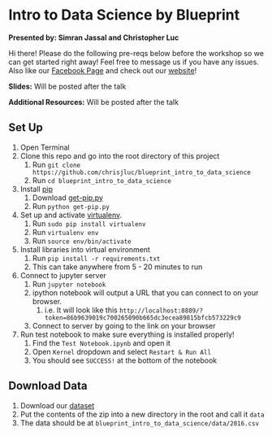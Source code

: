 # Intro to Data Science by Blueprint

**Presented by: Simran Jassal and Christopher Luc**

Hi there! Please do the following pre-reqs below before the workshop so we can get started right away! Feel free to message us if you have any issues. Also like our [Facebook Page](https://www.facebook.com/uwblueprint/) and check out our [website](https://www.uwblueprint.org/)!

**Slides:** Will be posted after the talk

**Additional Resources:** Will be posted after the talk

## Set Up
1. Open Terminal
1. Clone this repo and go into the root directory of this project
    1. Run `git clone https://github.com/chrisjluc/blueprint_intro_to_data_science`
    1. Run `cd blueprint_intro_to_data_science`
1. Install [pip](https://pip.pypa.io/en/stable/installing/)
    1. Download [get-pip.py](https://bootstrap.pypa.io/get-pip.py)
    1. Run `python get-pip.py`
1. Set up and activate [virtualenv](https://virtualenv.pypa.io/en/stable/installation/).
    1. Run `sudo pip install virtualenv`
    1. Run `virtualenv env`
    1. Run `source env/bin/activate`
1. Install libraries into virtual environment
    1. Run `pip install -r requirements.txt`
    1. This can take anywhere from 5 - 20 minutes to run
1. Connect to jupyter server 
    1. Run `jupyter notebook`
    1. ipython notebook will output a URL that you can connect to on your browser.
        1. i.e. It will look like this `http://localhost:8889/?token=86b9639019c700265090b665dc3ecea89815bfcb573229c9`
    1. Connect to server by going to the link on your browser
1. Run test notebook to make sure everything is installed properly!
    1. Find the `Test Notebook.ipynb` and open it
    1. Open `Kernel` dropdown and select `Restart & Run All`
    1. You should see `SUCCESS!` at the bottom of the notebook

## Download Data
1. Download our [dataset](https://www.dropbox.com/s/zr1fnhj3i625dtn/data.zip?dl=0)
1. Put the contents of the zip into a new directory in the root and call it `data`
1. The data should be at `blueprint_intro_to_data_science/data/2016.csv`
